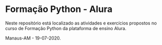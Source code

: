 # Formação Python - Alura

Neste repositório está localizado as atividades e exercícios propostos no curso de Formação Python da plataforma de ensino Alura.

Manaus-AM - 19-07-2020.
